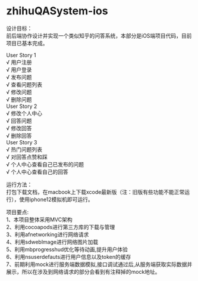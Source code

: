 # zhihuQASystem-ios
设计目标：  
前后端协作设计并实现一个类似知乎的问答系统，本部分是iOS端项目代码，目前项目已基本完成。  
  
User Story 1  
√ 用户注册  
√ 用户登录  
√ 发布问题  
√ 查看问题列表  
√ 修改问题  
√ 删除问题  
User Story 2  
√ 修改个人中心  
√ 回答问题  
√ 修改回答  
√ 删除回答  
User Story 3  
√ 热门问题列表  
√ 对回答点赞和踩  
√ 个人中心查看自己已发布的问题  
√ 个人中心查看自己的回答  
  
运行方法：  
打包下载文档，在macbook上下载xcode最新版（注：旧版有些功能不能正常运行），使用iphone12模拟机即可运行。  

项目要点:  
1、本项目整体采用MVC架构  
2、利用cocoapods进行第三方库的下载与管理  
3、利用afnetworking进行网络请求  
4、利用sdweblmage进行网络图片加载  
5、利用mbprogresshud优化等待动画,提升用户体验  
6、利用nsuserdefauts进行用户信息以及token的缓存  
7、前期利用mock进行服务端数据模拟,接口调试通过后,从服务端获取实际数据并展示，所以在涉及到网络请求的部分会看到有注释掉的mock地址。  

